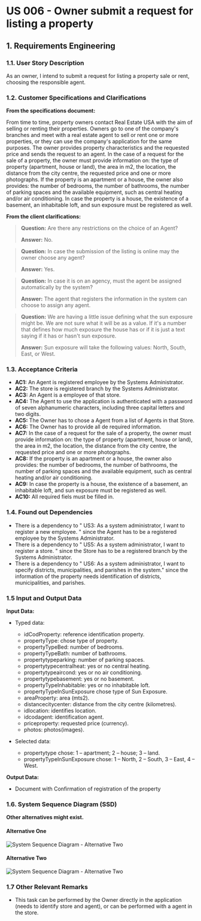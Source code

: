 # US 006 - Owner submit a request for listing a property  

## 1. Requirements Engineering


### 1.1. User Story Description


As an owner, I intend to submit a request for listing a property sale or rent,
choosing the responsible agent.

### 1.2. Customer Specifications and Clarifications 


**From the specifications document:**

From time to time, property owners contact Real Estate USA with the aim of selling or renting their properties. Owners go to one of the company's branches and meet with a real estate agent to sell or rent one or more properties, or they can use the company's application for the same purposes.
The owner provides property characteristics and the requested price and sends the request to an agent. 
In the case of a request for the sale of a property, the owner must provide information on: the type of property (apartment, house or land), the area in m2, the location, the distance from the city centre, the requested price and one or more photographs.
If the property is an apartment or a house, the owner also provides: the number of bedrooms, the number of bathrooms, the number of parking spaces and the available equipment, such as central heating and/or air conditioning. 
In case the property is a house, the existence of a basement, an inhabitable loft, and sun exposure must be registered as well.

**From the client clarifications:**

> **Question:** Are there any restrictions on the choice of an Agent?
>  
> **Answer:** No.

> **Question:** In case the submission of the listing is online may the owner choose any agent?
>  
> **Answer:** Yes.

> **Question:** In case it is on an agency, must the agent be assigned automatically by the system?
>
> **Answer:** The agent that registers the information in the system can choose to assign any agent.

> **Question:** We are having a little issue defining what the sun exposure might be. We are not sure what it will be as a value. If it's a number that defines how much exposure the house has or if it is just a text saying if it has or hasn't sun exposure.
>
> **Answer:** Sun exposure will take the following values: North, South, East, or West.
 

### 1.3. Acceptance Criteria


* **AC1:** An Agent is registered employee by the Systems Administrator.
* **AC2:** The store is registered branch by the Systems Administrator.
* **AC3:** An Agent is a employee of that store.
* **AC4:** The Agent to use the application is authenticated with a password of seven alphanumeric characters, including three capital letters and two digits.
* **AC5:** The Owner has to chose a Agent from a list of Agents in that Store.
* **AC6:** The Owner has to provide all de required information.
* **AC7:** In the case of a request for the sale of a property, the owner must provide information on: the type of property (apartment, house or land), the area in m2, the location, the distance from the city centre, the requested price and one or more photographs.
* **AC8:** If the property is an apartment or a house, the owner also provides: the number of bedrooms, the number of bathrooms, the number of parking spaces and the available equipment, such as central heating and/or air conditioning.
* **AC9:** In case the property is a house, the existence of a basement, an inhabitable loft, and sun exposure must be registered as well.
* **AC10:** All required fiels must be filled in.


### 1.4. Found out Dependencies


* There is a dependency to " US3: As a system administrator, I want to register a new employee. " since the Agent has to be a registered employee by the Systems Administrator.
* There is a dependency to " US5: As a system administrator, I want to register a store.  " since the Store has to be a registered branch by the Systems Administrator.
* There is a dependency to " US6: As a system administrator, I want to specify districts, municipalities, and parishes in the system." since the information of the property needs identification of districts, municipalities, and parishes.

### 1.5 Input and Output Data


**Input Data:**

* Typed data:
	* idCodProperty: reference identification property.
    * propertyType: chose type of property.
    * propertyTypeBed: number of bedrooms.
    * propertyTypeBath: number of bathrooms.
    * propertytypeparking: number of parking spaces.
    * propertytypecentralheat: yes or no central heating.
    * propertytypeaircond: yes or no air conditioning.
    * propertytypebasement: yes or no basement.
    * propertyTypeInhabitable: yes or no inhabitable loft.
    * propertyTypeInSunExposure chose type of Sun Exposure.
    * areaProperty: area (mts2).
    * distancecitycenter: distance from the city centre (kilometres).
    * idlocation: identifies location.
    * idcodagent: identification agent.
    * priceproperty: requested price (currency).
    * photos: photos(images).

	
* Selected data:
	* propertytype chose: 1 – apartment; 2 – house; 3 – land. 
    * propertyTypeInSunExposure chose: 1 – North, 2 – South, 3 – East, 4 – West.

**Output Data:**

* Document with Confirmation of registration of the property 

### 1.6. System Sequence Diagram (SSD)

**Other alternatives might exist.**

#### Alternative One

![System Sequence Diagram - Alternative Two](C:\Users\Utilizador\lei-23-s2-1dg-g31\docs\sprintA\us004\01.requirements-engineering\svg\us006-system-sequence-diagram-alternative-one-System_Sequence_Diagram__SSD____Alternative_One.svg)

#### Alternative Two

![System Sequence Diagram - Alternative Two](C:\Users\Utilizador\lei-23-s2-1dg-g31\docs\sprintA\us004\01.requirements-engineering\svg\us006-system-sequence-diagram-alternative-two-System_Sequence_Diagram__SSD____Alternative_Two.svg)

### 1.7 Other Relevant Remarks

* This task can be performed by the Owner directly in the application (needs to identify store and agent), or can be performed with a agent in the store.